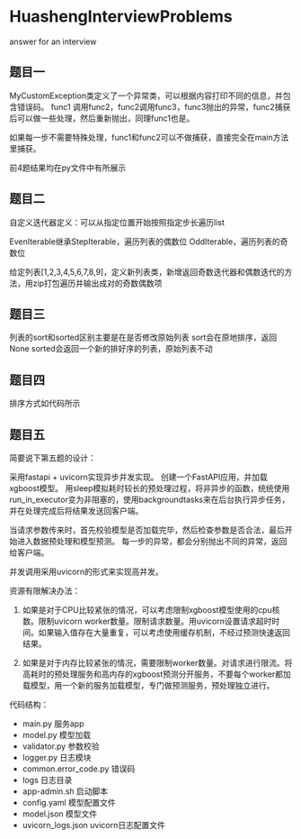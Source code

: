 # HuashengInterviewProblems
answer for an interview
## 题目一


MyCustomException类定义了一个异常类，可以根据内容打印不同的信息，并包含错误码。
func1 调用func2，func2调用func3，func3抛出的异常，func2捕获后可以做一些处理，然后重新抛出，同理func1也是。

如果每一步不需要特殊处理，func1和func2可以不做捕获，直接完全在main方法里捕获。

前4题结果均在py文件中有所展示

## 题目二

自定义迭代器定义：可以从指定位置开始按照指定步长遍历list

EvenIterable继承StepIterable，遍历列表的偶数位
OddIterable，遍历列表的奇数位

给定列表[1,2,3,4,5,6,7,8,9]，定义新列表类，新增返回奇数迭代器和偶数迭代的方法，用zip打包遍历并输出成对的奇数偶数项

## 题目三
列表的sort和sorted区别主要是在是否修改原始列表
sort会在原地排序，返回None
sorted会返回一个新的排好序的列表，原始列表不动


## 题目四
排序方式如代码所示

## 题目五
简要说下第五题的设计：

采用fastapi + uvicorn实现异步并发实现。
创建一个FastAPI应用，并加载xgboost模型。
用sleep模拟耗时较长的预处理过程，将非异步的函数，统统使用run_in_executor变为非阻塞的，使用backgroundtasks来在后台执行异步任务，并在处理完成后将结果发送回客户端。

当请求参数传来时，首先校验模型是否加载完毕，然后检查参数是否合法，最后开始进入数据预处理和模型预测。
每一步的异常，都会分别抛出不同的异常，返回给客户端。

并发调用采用uvicorn的形式来实现高并发。


资源有限解决办法：
1. 如果是对于CPU比较紧张的情况，可以考虑限制xgboost模型使用的cpu核数。限制uvicorn worker数量。限制请求数量。用uvicorn设置请求超时时间。如果输入值存在大量重复，可以考虑使用缓存机制，不经过预测快速返回结果。

2. 如果是对于内存比较紧张的情况，需要限制worker数量。对请求进行限流。将高耗时的预处理服务和高内存的xgboost预测分开服务，不要每个worker都加载模型，用一个新的服务加载模型，专门做预测服务，预处理独立进行。


代码结构：
- main.py 服务app
- model.py 模型加载
- validator.py 参数校验
- logger.py 日志模块
- common.error_code.py 错误码
- logs 日志目录
- app-admin.sh 启动脚本
- config.yaml 模型配置文件
- model.json 模型文件
- uvicorn_logs.json uvicorn日志配置文件


